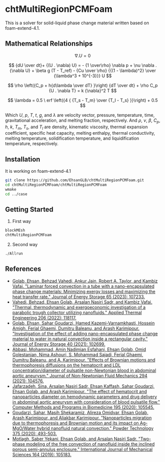 # chtMultiRegionPCMFoam
This is a solver for solid-liquid phase change material written based on foam-extend-4.1.


## Mathematical Relationships
 $$ \nabla . U = 0 $$

$$ {dU \over dt}+ {(U . \nabla) U} = - {1 \over\rho} \nabla p + \nu \nabla . {\nabla U} + \beta g (T - T_ref) - {Cu \over \rho} {{(1 - \lambda)^2} \over {\lambda^3 + 10^{-3}}} U $$

$$ \rho \left({C_p + h{d\lambda \over dT} }\right) {dT \over dt} + \rho C_p {U . \nabla T} = k {\nabla}^2 T $$

$$ \lambda = 0.5 \ erf \left({4 { {T_s - T_m} \over {T_l - T_s} }}\right) + 0.5 $$

Which $U$, $p$, $T$, $t$, $g$, and $\lambda$ are velocity vector, pressure, temperature, time, gravitational acceleration, and melting fraction, respectively.
And $\rho$, $\nu$, $\beta$, $C_p$, $h$, $k$, $T_m$, $T_s$, and $T_l$  are density, kinematic viscosity, thermal expansion coefficient, specific heat capacity, melting enthalpy, thermal conductivity, melting temperature, solidification temperature, and liquidification temperature, respectively.


## Installation
It is working on foam-extend-4.1
```bash
git clone https://github.com/EhsanGLB/chtMultiRegionPCMFoam.git
cd chtMultiRegionPCMFoam/chtMultiRegionPCMFoam
wmake
cd ../case
```


## Getting Started
1. First way
```bash
blockMEsh
chtMultiRegionPCMFoam
```

2. Second way
```bash
./Allrun
```


## References
* [Golab, Ehsan, Behzad Vahedi, Ankur Jain, Robert A. Taylor, and Kambiz Vafai. "Laminar forced convection in a tube with a nano-encapsulated phase change materials: Minimizing exergy losses and maximizing the heat transfer rate." Journal of Energy Storage 65 (2023): 107233.](https://www.sciencedirect.com/science/article/abs/pii/S2352152X23006308)
* [Vahedi, Behzad, Ehsan Golab, Arsalan Nasiri Sadr, and Kambiz Vafai. "Thermal, thermodynamic and exergoeconomic investigation of a parabolic trough collector utilizing nanofluids." Applied Thermal Engineering 206 (2022): 118117.](https://www.sciencedirect.com/science/article/abs/pii/S1359431122000813)
* [Golab, Ehsan, Sahar Goudarzi, Hamed Kazemi-Varnamkhasti, Hossein Amigh, Ferial Ghaemi, Dumitru Baleanu, and Arash Karimipour. "Investigation of the effect of adding nano-encapsulated phase change material to water in natural convection inside a rectangular cavity." Journal of Energy Storage 40 (2021): 102699.](https://www.sciencedirect.com/science/article/abs/pii/S2352152X21004357)
* [Abbasi, Mohammad, Amin Nadimian Esfahani, Ehsan Golab, Omid Golestanian, Nima Ashouri, S. Mohammad Sajadi, Ferial Ghaemi, Dumitru Baleanu, and A. Karimipour. "Effects of Brownian motions and thermophoresis diffusions on the hematocrit and LDL concentration/diameter of pulsatile non-Newtonian blood in abdominal aortic aneurysm." Journal of Non-Newtonian Fluid Mechanics 294 (2021): 104576.](https://www.sciencedirect.com/science/article/abs/pii/S0377025721000859)
* [Jafarzadeh, Sina, Arsalan Nasiri Sadr, Ehsan Kaffash, Sahar Goudarzi, Ehsan Golab, and Arash Karimipour. "The effect of hematocrit and nanoparticles diameter on hemodynamic parameters and drug delivery in abdominal aortic aneurysm with consideration of blood pulsatile flow." Computer Methods and Programs in Biomedicine 195 (2020): 105545.](https://www.sciencedirect.com/science/article/abs/pii/S0169260720307914)
* [Goudarzi, Sahar, Masih Shekaramiz, Alireza Omidvar, Ehsan Golab, Arash Karimipour, and Aliakbar Karimipour. "Nanoparticles migration due to thermophoresis and Brownian motion and its impact on Ag-MgO/Water hybrid nanofluid natural convection." Powder Technology 375 (2020): 493-503.](https://www.sciencedirect.com/science/article/abs/pii/S0032591020307397)
* [Motlagh, Saber Yekani, Ehsan Golab, and Arsalan Nasiri Sadr. "Two-phase modeling of the free convection of nanofluid inside the inclined porous semi-annulus enclosure." International Journal of Mechanical Sciences 164 (2019): 105183.](https://www.sciencedirect.com/science/article/abs/pii/S0020740319315279)




